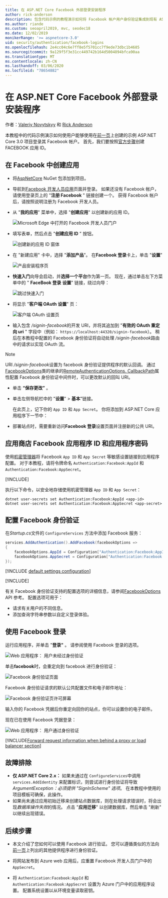```yaml
---
title: 在 ASP.NET Core Facebook 外部登录安装程序
author: rick-anderson
description: 包含代码示例的教程演示如何将 Facebook 帐户用户身份验证集成到现有 ASP.NET Core 应用。
ms.author: riande
ms.custom: seoapril2019, mvc, seodec18
ms.date: 12/02/2019
monikerRange: '>= aspnetcore-3.0'
uid: security/authentication/facebook-logins
ms.openlocfilehash: 2e4cc04c6e7ff8e5f5701cc7f9ede73dbc1b4685
ms.sourcegitcommit: 9a129f5f3e31cc449742b164d5004894bfca90aa
ms.translationtype: MT
ms.contentlocale: zh-CN
ms.lasthandoff: 03/06/2020
ms.locfileid: "78654882"
---
```

# <a name="facebook-external-login-setup-in-aspnet-core"></a>在 ASP.NET Core Facebook 外部登录安装程序

作者：[Valeriy Novytskyy](https://github.com/01binary) 和 [Rick Anderson](https://twitter.com/RickAndMSFT)

本教程中的代码示例演示如何使用户能够使用在[前一页](xref:security/authentication/social/index)上创建的示例 ASP.NET Core 3.0 项目登录其 Facebook 帐户。 首先，我们要按照[官方步骤](https://developers.facebook.com)创建 FACEBOOK 应用 ID。

## <a name="create-the-app-in-facebook"></a>在 Facebook 中创建应用

* 将[AspNetCore](https://www.nuget.org/packages/Microsoft.AspNetCore.Authentication.Facebook) NuGet 包添加到项目。

* 导航到[Facebook 开发人员应用](https://developers.facebook.com/apps/)页面并登录。 如果还没有 Facebook 帐户，请使用登录页上的 "**注册 Facebook** " 链接创建一个。  获得 Facebook 帐户后，请按照说明注册为 Facebook 开发人员。

* 从 "**我的应用**" 菜单中，选择 "**创建应用**" 以创建新的应用 ID。

   ![Microsoft Edge 中打开的 Facebook 开发人员门户](index/_static/FBMyApps.png)

* 填写表单，然后点击 "**创建应用 ID** " 按钮。

  ![创建新的应用 ID 窗体](index/_static/FBNewAppId.png)

* 在 "新建应用" 卡中，选择 "**添加产品**"。  在**Facebook 登录**卡上，单击 "**设置**" 

  ![产品安装程序页](index/_static/FBProductSetup.png)

* **快速入门**向导会启动，并**选择一个平台**作为第一页。 现在，通过单击左下方菜单中的 " **FaceBook 登录** **设置**" 链接，绕过向导：

  ![跳过快速入门](index/_static/FBSkipQuickStart.png)

* 将显示 "**客户端 OAuth 设置**" 页：

  ![客户端 OAuth 设置页](index/_static/FBOAuthSetup.png)

* 输入包含 */signin-facebook*的开发 URI，并将其追加到 "**有效的 OAuth 重定向 uri** " 字段中（例如： `https://localhost:44320/signin-facebook`）。 稍后在本教程中配置的 Facebook 身份验证将自动处理 */signin-facebook*路由中的请求以实现 OAuth 流。

> [!NOTE]
> URI */signin-facebook*设置为 facebook 身份验证提供程序的默认回调。 通过[FacebookOptions](/dotnet/api/microsoft.aspnetcore.authentication.facebook.facebookoptions)类的继承的[RemoteAuthenticationOptions. CallbackPath](/dotnet/api/microsoft.aspnetcore.authentication.remoteauthenticationoptions.callbackpath)属性配置 Facebook 身份验证中间件时，可以更改默认的回叫 URI。

* 单击 **“保存更改”** 。

* 单击左侧导航栏中的 "**设置**" > **基本**"链接。

  在此页上，记下你的 `App ID` 和 `App Secret`。 你将添加到 ASP.NET Core 应用程序下一节中：

* 部署站点时，需要重新访问**Facebook 登录**设置页面并注册新的公共 URI。

## <a name="store-facebook-app-id-and-app-secret"></a>应用商店 Facebook 应用程序 ID 和应用程序密码

使用[机密管理器](xref:security/app-secrets)将 Facebook `App ID` 和 `App Secret` 等敏感设置链接到应用程序配置。 对于本教程，请将令牌命名 `Authentication:Facebook:AppId` 和 `Authentication:Facebook:AppSecret`。

[!INCLUDE[](~/includes/environmentVarableColon.md)]

执行以下命令，以安全地存储使用机密管理器 `App ID` 和 `App Secret`：

```dotnetcli
dotnet user-secrets set Authentication:Facebook:AppId <app-id>
dotnet user-secrets set Authentication:Facebook:AppSecret <app-secret>
```

## <a name="configure-facebook-authentication"></a>配置 Facebook 身份验证

在*Startup.cs*文件的 `ConfigureServices` 方法中添加 Facebook 服务：

```csharp
services.AddAuthentication().AddFacebook(facebookOptions =>
{
    facebookOptions.AppId = Configuration["Authentication:Facebook:AppId"];
    facebookOptions.AppSecret = Configuration["Authentication:Facebook:AppSecret"];
});
```

[!INCLUDE [default settings configuration](includes/default-settings.md)]

[!INCLUDE[](includes/chain-auth-providers.md)]

有关 Facebook 身份验证支持的配置选项的详细信息，请参阅[FacebookOptions](/dotnet/api/microsoft.aspnetcore.builder.facebookoptions) API 参考。 配置选项可用于：

* 请求有关用户的不同信息。
* 添加查询字符串参数以自定义登录体验。

## <a name="sign-in-with-facebook"></a>使用 Facebook 登录

运行应用程序，并单击 "**登录"** 。 请参阅使用 Facebook 登录的选项。

![Web 应用程序： 用户未经过身份验证](index/_static/DoneFacebook.png)

单击**facebook**时，会重定向到 facebook 进行身份验证：

![Facebook 身份验证页面](index/_static/FBLogin.png)

Facebook 身份验证请求的默认公共配置文件和电子邮件地址：

![Facebook 身份验证页许可屏幕](index/_static/FBLoginDone.png)

输入你的 Facebook 凭据后你重定向回你的站点，你可以设置你的电子邮件。

现在已在使用 Facebook 凭据登录：

![Web 应用程序： 用户通过身份验证](index/_static/Done.png)

[!INCLUDE[Forward request information when behind a proxy or load balancer section](includes/forwarded-headers-middleware.md)]

## <a name="troubleshooting"></a>故障排除

* **仅 ASP.NET Core 2.x：** 如果未通过在 `ConfigureServices`中调用 `services.AddIdentity` 来配置标识，则尝试进行身份验证将导致*ArgumentException：必须提供 "SignInScheme" 选项*。 在本教程中使用的项目模板可确保，此操作。
* 如果尚未通过应用初始迁移来创建站点数据库，则在处理请求错误时，将会出现*数据库操作失败*的情况。 点击 "**应用迁移**" 以创建数据库，然后单击 "刷新" 以继续出现错误。

## <a name="next-steps"></a>后续步骤

* 本文介绍了您如何可以使用 Facebook 进行验证。 您可以遵循类似的方法向[前一页](xref:security/authentication/social/index)上列出的其他提供程序进行身份验证。

* 将网站发布到 Azure web 应用后，应重置 Facebook 开发人员门户中的 `AppSecret`。

* 将 `Authentication:Facebook:AppId` 和 `Authentication:Facebook:AppSecret` 设置为 Azure 门户中的应用程序设置。 配置系统设置以从环境变量读取密钥。
